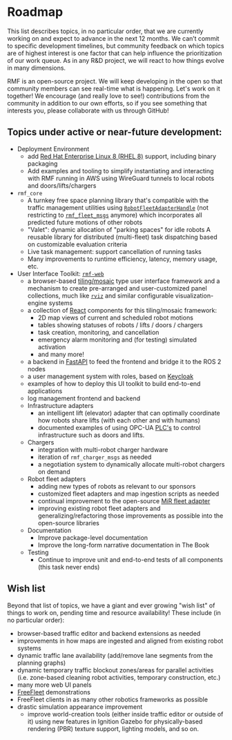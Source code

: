 # Roadmap

This list describes topics, in no particular order, that we are currently working on and expect to advance in the next 12 months.
We can’t commit to specific development timelines, but community feedback on which topics are of highest interest is one factor that can help influence the prioritization of our work queue.
As in any R&D project, we will react to how things evolve in many dimensions.

RMF is an open-source project.
We will keep developing in the open so that community members can see real-time what is happening.
Let's work on it together!
We encourage (and really love to see!) contributions from the community in addition to our own efforts, so if you see something that interests you, please collaborate with us through GitHub!

## Topics under active or near-future development:

* Deployment Environment
    * add [Red Hat Enterprise Linux 8 (RHEL 8)](https://www.redhat.com/en/enterprise-linux-8) support, including binary packaging
    * Add examples and tooling to simplify instantiating and interacting with RMF running in AWS using WireGuard tunnels to local robots and doors/lifts/chargers
* `rmf_core`
    * A turnkey free space planning library that's compatible with the traffic management utilities using [`RobotFleetAdapterHandle`](https://github.com/osrf/rmf_core/blob/master/rmf_fleet_adapter/include/rmf_fleet_adapter/agv/FleetUpdateHandle.hpp) (not restricting to [`rmf_fleet_msgs`](https://github.com/osrf/rmf_core/tree/master/rmf_fleet_msgs/msg) anymore) which incorporates all predicted future motions of other robots
    * "Valet": dynamic allocation of "parking spaces" for idle robots
A reusable library for distributed (multi-fleet) task dispatching based on customizable evaluation criteria
    * Live task management: support cancellation of running tasks
    * Many improvements to runtime efficiency, latency, memory usage, etc.
* User Interface Toolkit: [`rmf-web`](https://github.com/osrf/rmf-web)
    * a browser-based [tiling/mosaic](https://github.com/nomcopter/react-mosaic) type user interface framework and a mechanism to create pre-arranged and user-customized panel collections, much like [`rviz`](http://wiki.ros.org/rviz) and similar configurable visualization-engine systems
    * a collection of [React](https://reactjs.org/) components for this tiling/mosaic framework:
        * 2D map views of current and scheduled robot motions
        * tables showing statuses of robots / lifts / doors / chargers
        * task creation, monitoring, and cancellation
        * emergency alarm monitoring and (for testing) simulated activation
        * and many more!
    * a backend in [FastAPI](https://fastapi.tiangolo.com/) to feed the frontend and bridge it to the ROS 2 nodes
    * a user management system with roles, based on [Keycloak](https://www.keycloak.org/)
    * examples of how to deploy this UI toolkit to build end-to-end applications
    * log management frontend and backend
    * Infrastructure adapters
        * an intelligent lift (elevator) adapter that can optimally coordinate how robots share lifts (with each other and with humans)
        * documented examples of using OPC-UA [PLC's](https://en.wikipedia.org/wiki/Programmable_logic_controller) to control infrastructure such as doors and lifts.
    * Chargers
        * integration with multi-robot charger hardware
        * iteration of `rmf_charger_msgs` as needed
        * a negotiation system to dynamically allocate multi-robot chargers on demand
    * Robot fleet adapters
        * adding new types of robots as relevant to our sponsors
        * customized fleet adapters and map ingestion scripts as needed
        * continual improvement to the open-source [MiR fleet adapter](https://github.com/osrf/fleet_adapter_mir)
        * improving existing robot fleet adapters and generalizing/refactoring those improvements as possible into the open-source libraries
    * Documentation
        * Improve package-level documentation
        * Improve the long-form narrative documentation in The Book
    * Testing
        * Continue to improve unit and end-to-end tests of all components (this task never ends)

## Wish list

Beyond that list of topics, we have a giant and ever growing "wish list" of things to work on, pending time and resource availability!
These include (in no particular order):
* browser-based traffic editor and backend extensions as needed
* improvements in how maps are ingested and aligned from existing robot systems
* dynamic traffic lane availability (add/remove lane segments from the planning graphs)
* dynamic temporary traffic blockout zones/areas for parallel activities (i.e. zone-based cleaning robot activities, temporary construction, etc.)
* many more web UI panels
* [FreeFleet](https://github.com/osrf/free_fleet) demonstrations
* FreeFleet clients in as many other robotics frameworks as possible
* drastic simulation appearance improvement
    * improve world-creation tools (either inside traffic editor or outside of it) using new features in Ignition Gazebo for physically-based rendering (PBR) texture support, lighting models, and so on.
